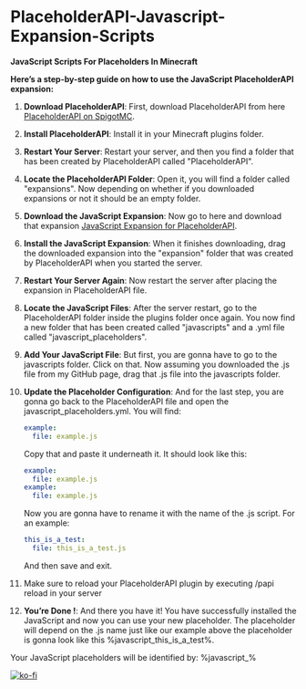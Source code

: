 # PlaceholderAPI-Javascript-Expansion-Scripts
**JavaScript Scripts For Placeholders In Minecraft**

**Here’s a step-by-step guide on how to use the JavaScript PlaceholderAPI expansion:**

1. **Download PlaceholderAPI**: First, download PlaceholderAPI from here [PlaceholderAPI on SpigotMC](https://www.spigotmc.org/resources/placeholderapi.6245/).

2. **Install PlaceholderAPI**: Install it in your Minecraft plugins folder.

3. **Restart Your Server**: Restart your server, and then you find a folder that has been created by PlaceholderAPI called "PlaceholderAPI".

4. **Locate the PlaceholderAPI Folder**: Open it, you will find a folder called "expansions". Now depending on whether if you downloaded expansions or not it should be an empty folder.

5. **Download the JavaScript Expansion**: Now go to here and download that expansion [JavaScript Expansion for PlaceholderAPI](https://api.extendedclip.com/expansions/javascript/).

6. **Install the JavaScript Expansion**: When it finishes downloading, drag the downloaded expansion into the "expansion" folder that was created by PlaceholderAPI when you started the server.

7. **Restart Your Server Again**: Now restart the server after placing the expansion in PlaceholderAPI file.

8. **Locate the JavaScript Files**: After the server restart, go to the PlaceholderAPI folder inside the plugins folder once again. You now find a new folder that has been created called "javascripts" and a .yml file called "javascript_placeholders".

9. **Add Your JavaScript File**: But first, you are gonna have to go to the javascripts folder. Click on that. Now assuming you downloaded the .js file from my GitHub page, drag that .js file into the javascripts folder.

10. **Update the Placeholder Configuration**: And for the last step, you are gonna go back to the PlaceholderAPI file and open the javascript_placeholders.yml. You will find:

    ```yaml
    example:
      file: example.js
    ```

    Copy that and paste it underneath it. It should look like this:

    ```yaml
    example:
      file: example.js
    example:
      file: example.js
    ```

    Now you are gonna have to rename it with the name of the .js script. For an example:

    ```yaml
    this_is_a_test:
      file: this_is_a_test.js
    ```

    And then save and exit.

11. Make sure to reload your PlaceholderAPI plugin by executing /papi reload in your server
 
12. **You’re Done !**: And there you have it! You have successfully installed the JavaScript and now you can use your new placeholder. The placeholder will depend on the .js name just like our example above the placeholder is gonna look like this %javascript_this_is_a_test%.

Your JavaScript placeholders will be identified by: %javascript_<identifier>%

[![ko-fi](https://ko-fi.com/img/githubbutton_sm.svg)](https://ko-fi.com/L3L8VY76N)
